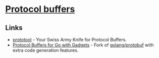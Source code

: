 # [Protocol buffers](https://developers.google.com/protocol-buffers/)

## Links

- [prototool](https://github.com/uber/prototool) - Your Swiss Army Knife for Protocol Buffers.
- [Protocol Buffers for Go with Gadgets](https://github.com/gogo/protobuf) - Fork of [golang/protobuf](https://github.com/golang/protobuf) with extra code generation features.